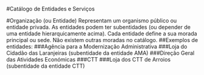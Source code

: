 ﻿#Catálogo de Entidades e Serviços

#Organização (ou Entidade)
Representam um organismo público ou entidade privada. As entidades podem ter subentidades (ou depender de uma entidade hierarquicamente acima). Cada entidade define a sua morada principal ou sede. Não existem outras moradas no catálogo.
##Exemplos de entidades:
###Agência para a Modernização Administrativa
###Loja do Cidadão das Laranjeiras (subentidade da entidade AMA)
###Direção Geral das Atividades Económicas
###CTT
###Loja dos CTT de Arroios (subentidade da entidade CTT)

